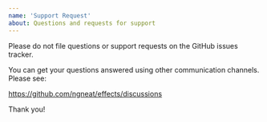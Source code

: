 ```yaml
---
name: 'Support Request'
about: Questions and requests for support
---
```


Please do not file questions or support requests on the GitHub issues tracker.

You can get your questions answered using other communication channels. Please see:

https://github.com/ngneat/effects/discussions

Thank you!
